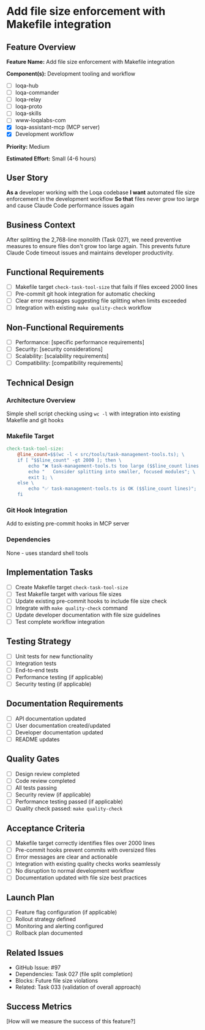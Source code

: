 # Add file size enforcement with Makefile integration

## Feature Overview
**Feature Name:** Add file size enforcement with Makefile integration

**Component(s):** Development tooling and workflow
- [ ] loqa-hub
- [ ] loqa-commander  
- [ ] loqa-relay
- [ ] loqa-proto
- [ ] loqa-skills
- [ ] www-loqalabs-com
- [x] loqa-assistant-mcp (MCP server)
- [x] Development workflow

**Priority:** Medium

**Estimated Effort:** Small (4-6 hours)

## User Story
**As a** developer working with the Loqa codebase
**I want** automated file size enforcement in the development workflow
**So that** files never grow too large and cause Claude Code performance issues again

## Business Context
After splitting the 2,768-line monolith (Task 027), we need preventive measures to ensure files don't grow too large again. This prevents future Claude Code timeout issues and maintains developer productivity.

## Functional Requirements
- [ ] Makefile target `check-task-tool-size` that fails if files exceed 2000 lines
- [ ] Pre-commit git hook integration for automatic checking
- [ ] Clear error messages suggesting file splitting when limits exceeded
- [ ] Integration with existing `make quality-check` workflow

## Non-Functional Requirements
- [ ] Performance: [specific performance requirements]
- [ ] Security: [security considerations]
- [ ] Scalability: [scalability requirements]
- [ ] Compatibility: [compatibility requirements]

## Technical Design
### Architecture Overview
Simple shell script checking using `wc -l` with integration into existing Makefile and git hooks

### Makefile Target
```makefile
check-task-tool-size:
	@line_count=$$(wc -l < src/tools/task-management-tools.ts); \
	if [ "$$line_count" -gt 2000 ]; then \
		echo "❌ task-management-tools.ts too large ($$line_count lines)!"; \
		echo "   Consider splitting into smaller, focused modules"; \
		exit 1; \
	else \
		echo "✅ task-management-tools.ts is OK ($$line_count lines)"; \
	fi
```

### Git Hook Integration
Add to existing pre-commit hooks in MCP server

### Dependencies
None - uses standard shell tools

## Implementation Tasks
- [ ] Create Makefile target `check-task-tool-size`
- [ ] Test Makefile target with various file sizes
- [ ] Update existing pre-commit hooks to include file size check
- [ ] Integrate with `make quality-check` command
- [ ] Update developer documentation with file size guidelines
- [ ] Test complete workflow integration

## Testing Strategy
- [ ] Unit tests for new functionality
- [ ] Integration tests
- [ ] End-to-end tests
- [ ] Performance testing (if applicable)
- [ ] Security testing (if applicable)

## Documentation Requirements
- [ ] API documentation updated
- [ ] User documentation created/updated
- [ ] Developer documentation updated
- [ ] README updates

## Quality Gates
- [ ] Design review completed
- [ ] Code review completed
- [ ] All tests passing
- [ ] Security review (if applicable)
- [ ] Performance testing passed (if applicable)
- [ ] Quality check passed: `make quality-check`

## Acceptance Criteria
- [ ] Makefile target correctly identifies files over 2000 lines
- [ ] Pre-commit hooks prevent commits with oversized files
- [ ] Error messages are clear and actionable
- [ ] Integration with existing quality checks works seamlessly
- [ ] No disruption to normal development workflow
- [ ] Documentation updated with file size best practices

## Launch Plan
- [ ] Feature flag configuration (if applicable)
- [ ] Rollout strategy defined
- [ ] Monitoring and alerting configured
- [ ] Rollback plan documented

## Related Issues
- GitHub Issue: #97
- Dependencies: Task 027 (file split completion)
- Blocks: Future file size violations
- Related: Task 033 (validation of overall approach)

## Success Metrics
[How will we measure the success of this feature?]